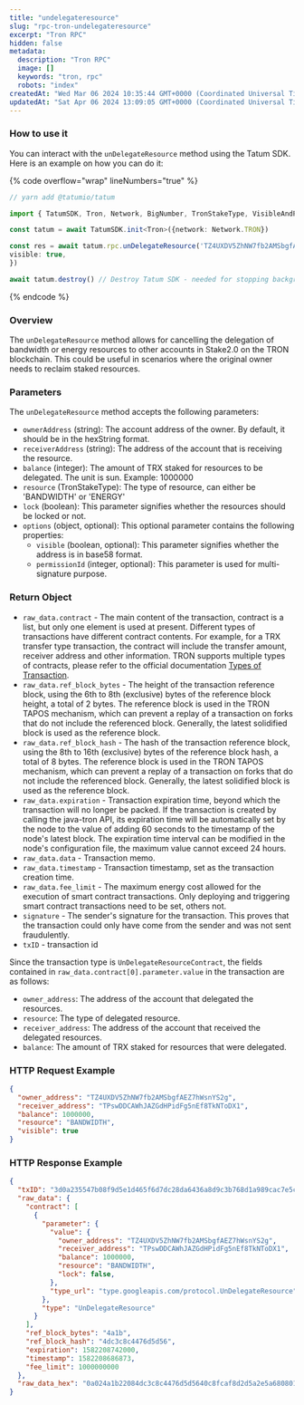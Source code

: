 ```yaml
---
title: "undelegateresource"
slug: "rpc-tron-undelegateresource"
excerpt: "Tron RPC"
hidden: false
metadata: 
  description: "Tron RPC"
  image: []
  keywords: "tron, rpc"
  robots: "index"
createdAt: "Wed Mar 06 2024 10:35:44 GMT+0000 (Coordinated Universal Time)"
updatedAt: "Sat Apr 06 2024 13:09:05 GMT+0000 (Coordinated Universal Time)"
---
```




### How to use it

You can interact with the `unDelegateResource` method using the Tatum SDK. Here is an example on how you can do it:

{% code overflow="wrap" lineNumbers="true" %}

```typescript
// yarn add @tatumio/tatum

import { TatumSDK, Tron, Network, BigNumber, TronStakeType, VisibleAndPermissionIdOptions } from '@tatumio/tatum'

const tatum = await TatumSDK.init<Tron>({network: Network.TRON})

const res = await tatum.rpc.unDelegateResource('TZ4UXDV5ZhNW7fb2AMSbgfAEZ7hWsnYS2g', 'TPswDDCAWhJAZGdHPidFg5nEf8TkNToDX1', new BigNumber(1000000), TronStakeType.BANDWIDTH, true, {
visible: true,
})

await tatum.destroy() // Destroy Tatum SDK - needed for stopping background jobs
```

{% endcode %}

### Overview

The `unDelegateResource` method allows for cancelling the delegation of bandwidth or energy resources to other accounts in Stake2.0 on the TRON blockchain. This could be useful in scenarios where the original owner needs to reclaim staked resources.

### Parameters

The `unDelegateResource` method accepts the following parameters:

- `ownerAddress` (string): The account address of the owner. By default, it should be in the hexString format.
- `receiverAddress` (string): The address of the account that is receiving the resource.
- `balance` (integer): The amount of TRX staked for resources to be delegated. The unit is sun. Example: 1000000
- `resource` (TronStakeType): The type of resource, can either be 'BANDWIDTH' or 'ENERGY'
- `lock` (boolean): This parameter signifies whether the resources should be locked or not.
- `options` (object, optional): This optional parameter contains the following properties:
  - `visible` (boolean, optional): This parameter signifies whether the address is in base58 format.
  - `permissionId` (integer, optional): This parameter is used for multi-signature purpose.

### Return Object

- `raw_data.contract` - The main content of the transaction, contract is a list, but only one element is used at present. Different types of transactions have different contract contents. For example, for a TRX transfer type transaction, the contract will include the transfer amount, receiver address and other information. TRON supports multiple types of contracts, please refer to the official documentation [Types of Transaction](https://developers.tron.network/docs/tron-protocol-transaction#types-of-transaction).
- `raw_data.ref_block_bytes` - The height of the transaction reference block, using the 6th to 8th (exclusive) bytes of the reference block height, a total of 2 bytes. The reference block is used in the TRON TAPOS mechanism, which can prevent a replay of a transaction on forks that do not include the referenced block. Generally, the latest solidified block is used as the reference block.
- `raw_data.ref_block_hash` - The hash of the transaction reference block, using the 8th to 16th (exclusive) bytes of the reference block hash, a total of 8 bytes. The reference block is used in the TRON TAPOS mechanism, which can prevent a replay of a transaction on forks that do not include the referenced block. Generally, the latest solidified block is used as the reference block.
- `raw_data.expiration` - Transaction expiration time, beyond which the transaction will no longer be packed. If the transaction is created by calling the java-tron API, its expiration time will be automatically set by the node to the value of adding 60 seconds to the timestamp of the node's latest block. The expiration time interval can be modified in the node's configuration file, the maximum value cannot exceed 24 hours.
- `raw_data.data` - Transaction memo.
- `raw_data.timestamp` - Transaction timestamp, set as the transaction creation time.
- `raw_data.fee_limit` - The maximum energy cost allowed for the execution of smart contract transactions. Only deploying and triggering smart contract transactions need to be set, others not.
- `signature` - The sender's signature for the transaction. This proves that the transaction could only have come from the sender and was not sent fraudulently.
- `txID` - transaction id

Since the transaction type is `UnDelegateResourceContract`, the fields contained in `raw_data.contract[0].parameter.value` in the transaction are as follows:

- `owner_address`: The address of the account that delegated the resources.
- `resource`: The type of delegated resource.
- `receiver_address`: The address of the account that received the delegated resources.
- `balance`: The amount of TRX staked for resources that were delegated.

### HTTP Request Example

```json
{
  "owner_address": "TZ4UXDV5ZhNW7fb2AMSbgfAEZ7hWsnYS2g",
  "receiver_address": "TPswDDCAWhJAZGdHPidFg5nEf8TkNToDX1",
  "balance": 1000000,
  "resource": "BANDWIDTH",
  "visible": true
}
```

### HTTP Response Example

```json
{
  "txID": "3d0a235547b08f9d5e1d465f6d7dc28da6436a8d9c3b768d1a989cac7e5c94cf",
  "raw_data": {
    "contract": [
      {
        "parameter": {
          "value": {
            "owner_address": "TZ4UXDV5ZhNW7fb2AMSbgfAEZ7hWsnYS2g",
            "receiver_address": "TPswDDCAWhJAZGdHPidFg5nEf8TkNToDX1",
            "balance": 1000000,
            "resource": "BANDWIDTH",
            "lock": false,
          },
          "type_url": "type.googleapis.com/protocol.UnDelegateResource"
        },
        "type": "UnDelegateResource"
      }
    ],
    "ref_block_bytes": "4a1b",
    "ref_block_hash": "4dc3c8c4476d5d56",
    "expiration": 1582208742000,
    "timestamp": 1582208686873,
    "fee_limit": 1000000000
  },
  "raw_data_hex": "0a024a1b22084dc3c8c4476d5d5640c8fcaf8d2d5a2e5a680801126a0a3074..."
}
```
